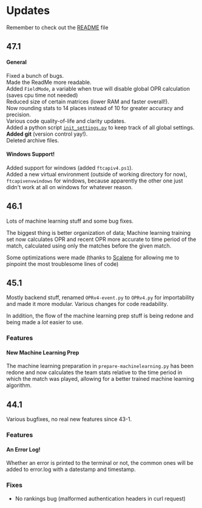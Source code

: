 # Updates

Remember to check out the [README](README.md) file

## 47.1
#### General
Fixed a bunch of bugs. \
Made the ReadMe more readable. \
Added `FieldMode`, a variable when true will disable global OPR calculation (saves cpu time not needed) \
Reduced size of certain matrices (lower RAM and faster overall!). \
Now rounding stats to 14 places instead of 10 for greater accuracy and precision. \
Various code quality-of-life and clarity updates. \
Added a python script [`init_settings.py`](init_settings.py) to keep track of all global settings. \
**Added git** (version control yay!). \
Deleted archive files.

#### Windows Support!
Added support for windows (added ``ftcapiv4.ps1``). \
Added a new virtual environment (outside of working directory for now), `ftcapivenvwindows` for windows, 
because apparently the other one just didn't work at all on windows for whatever reason.

## 46.1
Lots of machine learning stuff and some bug fixes.

The biggest thing is better organization of data;
Machine learning training set now calculates OPR and recent OPR more accurate to time period of the match,  calculated using only the matches before the given match.

Some optimizations were made (thanks to [Scalene](https://github.com/plasma-umass/scalene) for allowing me to pinpoint the most troublesome lines of code)


## 45.1
Mostly backend stuff, renamed `OPRv4-event.py` to `OPRv4.py` for importability and made it more modular.
Various changes for code readability.

In addition, the flow of the machine learning prep stuff is being redone and being made a *lot* easier to use.

### Features
#### New Machine Learning Prep
The machine learning preparation in `prepare-machinelearning.py` has been redone and now calculates the team stats relative to the time period in which the match was played, allowing for a better trained machine learning algorithm.

## 44.1
Various bugfixes, no real new features since 43-1.

### Features
#### An Error Log!
Whether an error is printed to the terminal or not, the common ones will be added to error.log with a datestamp and timestamp.

### Fixes
 - No rankings bug (malformed authentication headers in curl request)